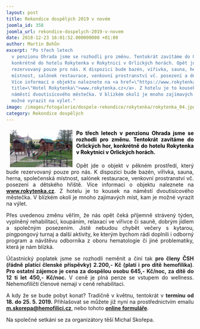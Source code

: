 ```yaml
---
layout: post
title: Rekondice dospělých 2019 v novém
joomla_id: 358
joomla_url: rekondice-dospelych-2019-v-novem
date: 2018-12-23 16:01:52.000000000 +01:00
author: Martin Bohůn
excerpt: "Po třech letech
  v penzionu Ohrada jsme se rozhodli pro změnu. Tentokrát zavítáme do Orlických hor,
  konkrétně do hotelu Rokytenka v Rokytnici v Orlických horách. Opět jde o objekt v pěkném prostředí, který bude
  rezervovaný pouze pro nás. K dispozici bude bazén, vířivka, sauna, herna, společenská
  místnost, salónek restaurace, venkovní prostranství vč. posezení a dětského hřiště.
  Více informací o objektu naleznete na <a href=\"https://www.rokytenka.cz/\"
  title=\"Hotel Rokytenka\">www.rokytenka.cz</a>. Z hotelu je to kousek na
  náměstí dvoutisícového městečka. V blízkém okolí je mnoho zajímavých míst, kam je
  možné vyrazit na výlet."
image: /images/fotogalerie/dospele-rekondice/rokytenka/rokytenka_04.jpg
category: Rekondice dospělých
---
```

<h4 style="text-align: justify;"><strong><img src="images/fotogalerie/dospele-rekondice/rokytenka/rokytenka_04.jpg" border="0" width="168" height="100" style="float: left; margin-left: 10px; margin-right: 10px;" /></strong><span style="color: #000000;">Po třech letech v penzionu Ohrada jsme se rozhodli pro změnu. Tentokrát zavítáme do Orlických hor, konkrétně do hotelu Rokytenka v Rokytnici v Orlických horách.</span></h4>

<p style="text-align: justify;">Opět jde o objekt v pěkném prostředí, který bude rezervovaný pouze pro nás. K dispozici bude bazén, vířivka, sauna, herna, společenská místnost, salónek restaurace, venkovní prostranství vč. posezení a dětského hřiště. Více informací o objektu naleznete na <strong><a href="https://www.rokytenka.cz/" title="Hotel Rokytenka">www.rokytenka.cz</a></strong>. Z hotelu je to kousek na náměstí dvoutisícového městečka. V blízkém okolí je mnoho zajímavých míst, kam je možné vyrazit na výlet.</p>



<p style="text-align: justify;">Přes uvedenou změnu věřím, že nás opět čeká příjemně strávený týden, vyplněný rehabilitací, koupáním, relaxací ve vířivce či sauně, dobrým jídlem a společným posezením. Jistě nebudou chybět večery s kytarou, pingpongový turnaj a další aktivity, ke kterým bychom rádi doplnili i odborný program a návštěvu odborníka z oboru hematologie či jiné problematiky, která je nám blízká.</p>

<p style="text-align: justify;">Účastnický poplatek jsme se rozhodli neměnit a činí tak <strong>pro členy ČSH (řádně platící členské příspěvky) 2.200,- Kč (platí i pro dítě hemofilika)</strong>. <strong>Pro ostatní zájemce je cena za dospělou osobu 645,- Kč/noc, za dítě do 12 ti let 450,- Kč/noc.</strong> V ceně je plná penze se vstupem do wellness. Nehemofiličtí členové nemají v ceně rehabilitaci.</p>

<p style="text-align: justify;">A kdy že se bude pobyt konat? Tradičně v květnu, tentokrát v <strong>termínu od 18. do 25. 5. 2019.</strong> Přihlašovat se můžete již nyní na prostřednictvím emailu <strong><a href="mailto:m.skorepa@hemofilici.cz">m.skorepa@hemofilici.cz</a></strong>, nebo tohoto <strong><a href="index.php/cs/?option=com_chronoforms&amp;chronoform=Prihlaska-rokytenka-2019" title="Rekondiční pobyt dospělých 2019 - přihlášky">online formuláře</a></strong>.</p>

<p style="text-align: justify;">Na společné setkání se za organizátory těší Michal Skořepa.</p>

